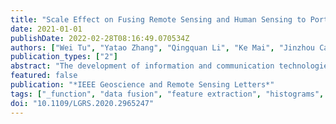 ```yaml
---
title: "Scale Effect on Fusing Remote Sensing and Human Sensing to Portray Urban Functions"
date: 2021-01-01
publishDate: 2022-02-28T08:16:49.070534Z
authors: ["Wei Tu", "Yatao Zhang", "Qingquan Li", "Ke Mai", "Jinzhou Cao"]
publication_types: ["2"]
abstract: "The development of information and communication technologies has produced massive human sensing data sets, such as point of interest, mobile phone data, and social media data sets. These data sets provide alternative human perceptions of urban spaces; therefore, they have become effective supplements for remote sensing tasks. This letter presents an exploratory framework to examine the scale effect of fusing remote sensing and human sensing. The physical and social semantics are extracted from raw remote sensing images and human sensing data, respectively. A dynamic weighting strategy is developed to explore the fusion of remote sensing and human sensing. Taking urban function inference as an example, the scale effect is evaluated by weighting remote sensing and human sensing. The experiment demonstrates that fusing remote sensing and human sensing enables us to recognize multiple types of urban functions. Meanwhile, the results are significantly affected by the scale."
featured: false
publication: "*IEEE Geoscience and Remote Sensing Letters*"
tags: ["_function", "data fusion", "feature extraction", "histograms", "human sensing", "image segmentation", "remote sensing", "scale", "semantics", "sensors", "urban functions", "urban functions.", "visualization"]
doi: "10.1109/LGRS.2020.2965247"
---
```



